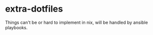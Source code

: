 # extra-dotfiles

Things can't be or hard to implement in nix, will be handled by ansible playbooks.

